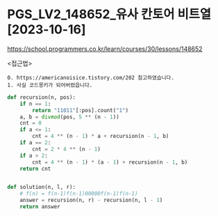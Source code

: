 # PGS_LV2_148652_유사 칸토어 비트열[2023-10-16]
https://school.programmers.co.kr/learn/courses/30/lessons/148652

<접근법>
``` 
0. https://americanoisice.tistory.com/202 참고하였습니다. 
1. 사실 코드몽키가 되어버렸읍니다.
```


```python
def recursion(n, pos):
    if n == 1:
        return "11011"[:pos].count("1")
    a, b = divmod(pos, 5 ** (n - 1))
    cnt = 0
    if a <= 1:
        cnt = 4 ** (n - 1) * a + recursion(n - 1, b)
    if a == 2:
        cnt = 2 * 4 ** (n - 1)
    if a > 2:
        cnt = 4 ** (n - 1) * (a - 1) + recursion(n - 1, b)
    return cnt


def solution(n, l, r):
    # f(n) = f(n-1)f(n-1)00000f(n-1)f(n-1)
    answer = recursion(n, r) - recursion(n, l - 1)
    return answer
```